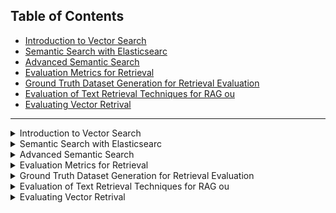 ## Table of Contents
- [Introduction to Vector Search](#lecture-1)
- [Semantic Search with Elasticsearc](#lecture-2)
- [Advanced Semantic Search](#lecture-3)
- [Evaluation Metrics for Retrieval](#lecture-4)
- [Ground Truth Dataset Generation for Retrieval Evaluation](#lecture-5)
- [Evaluation of Text Retrieval Techniques for RAG ou](#lecture-6)
- [Evaluating Vector Retrival](#lecture-7)
---

<details>
  
  <summary id="lecture-1"> Introduction to Vector Search</summary>
  # Basics of Vector Database
  
- **Intuition**: Understanding the basics and intuition behind vector databases.

## Popular Use Case
- **Semantic Search**:
  - **Example**: Google searches for "how many employees does Apple have" vs. "where can I pick apples near me".
  - **Understanding Context**: Google uses semantic search to understand context and provide relevant results.

## Why Vector Databases are Popular
- **Data Explosion**: Increase in diversified data formats (text, image, audio).
- **Limitations of Classical Databases**: Not suited for handling unstructured data.
- **Large Language Models**: Lack long-term memory; vector databases help store and retrieve relevant information for better results.

## Vector Embeddings
- **Definition**: Embeddings are a bunch of numbers capturing associations of text.
- **Closeness in Meaning**: Data points closer in meaning are placed near each other in vector space.
- **Types of Embeddings**: Words, sentences, and large documents (legal, marketing) can all be converted into embeddings.

## Creating Vector Embeddings
- **Process**:
  - Gather and preprocess data.
  - Train a machine learning model to generate embeddings.
  - Iterative process to refine model for better embeddings.
- **Pre-trained Models**: Can use models from sources like Hugging Face.

## Vector Database
- **Storage and Retrieval**: Efficiently store and retrieve vast amounts of vector data.
- **Indexing**: Key for efficient retrieval; various indexing methods available.
- **Workflow**:
  - Convert data (image, document, audio) into embeddings using a pre-trained model.
  - Index and store embeddings in a vector database.
  - Query converted to vector, searched in the database, and relevant results retrieved based on similarity scores.

## Applications of Vector Database
- **Use Cases**:
  - Remember past data for large language models.
  - Semantic search, personalized recommendations, and text generation.

## Next Session
- **Lab**: Setup a semantic search engine using Elasticsearch.
- **Practical Application**: Demonstration of the discussed concepts.

</details>
<details>
  
  <summary id="lecture-2"> Semantic Search with Elasticsearc</summary>

- In this section, we will build a semantic search engine using Elasticsearch.
- We will use the same Python environment and Docker container as Module 1.

### Docker Setup

- Ensure Docker is running. If not, start it using the command from Module 1.
- Once Docker is up, we'll connect to Elasticsearch locally.

### Environment Setup

- Use the Python environment from Module 1.
- Install necessary packages, including additional ones if required.

### Architecture Overview

- We'll use a documents.json file, creating 'documents' for Elasticsearch.
- Pre-trained models from Hugging Face will generate embeddings.
- Embeddings are indexed into Elasticsearch.
- Queries will retrieve semantic results.
  ![image](https://github.com/user-attachments/assets/8a448a25-373e-4b42-b668-58b634b0acde)


### Elastic Search Concepts

- Understand 'documents' and 'index' concepts.
  - Documents: Collections of fields with associated values.
  - Index: Optimized collection of documents for efficient search.

### Data Preparation

- Convert documents.json into Elasticsearch-friendly format.
- Flatten hierarchy to ensure all data is on the same level.
```python
import json

with open('documents.json', 'rt') as f_in:
    docs_raw = json.load(f_in)

documents = []

for course_dict in docs_raw:
    for doc in course_dict['documents']:
        doc['course'] = course_dict['course']
        documents.append(doc)
```

### Package Installation

- Install Sentence Transformers package for embedding generation.
```python
# This is a new library compared to the previous modules. 
# Please perform "pip install sentence_transformers==2.7.0"
from sentence_transformers import SentenceTransformer

# if you get an error do the following:
# 1. Uninstall numpy 
# 2. Uninstall torch
# 3. pip install numpy==1.26.4
# 4. pip install torch
# run the above cell, it should work
model = SentenceTransformer("all-mpnet-base-v2")
```
### Sentence Transformers Overview

- Utilize pre-trained models to generate embeddings efficiently.
- Example usage and inference with Sentence Transformers.
```python
model = SentenceTransformer("all-mpnet-base-v2")

# different models have different length
len(model.encode("This is a simple sentence"))
```
### Embedding Generation

- Create embeddings for documents using selected models.
- Store embeddings alongside original data for indexing.
```python
#created the dense vector using the pre-trained model
operations = []
for doc in documents:
    # Transforming the title into an embedding using the model
    doc["text_vector"] = model.encode(doc["text"]).tolist()
    operations.append(doc)
``` 

### Elasticsearch Setup

- Ensure Elasticsearch Docker container is running locally.
- Connect to Elasticsearch instance from Python environment.
```python
from elasticsearch import Elasticsearch
es_client = Elasticsearch('http://localhost:9200') 
```

### Indexing

- Define mappings to structure data in Elasticsearch.
- Map fields and data types for efficient storage and retrieval.

### Mapping Creation

- Define schema-like mapping for Elasticsearch indexing.
- Specify fields, data types, and embedding dimensions.
```python
index_settings = {
    "settings": {
        "number_of_shards": 1,
        "number_of_replicas": 0
    },
    "mappings": {
        "properties": {
            "text": {"type": "text"},
            "section": {"type": "text"},
            "question": {"type": "text"},
            "course": {"type": "keyword"} ,
            "text_vector": {"type": "dense_vector", "dims": 768, "index": True, "similarity": "cosine"},
        }
    }
}
index_name = "course-questions"

for doc in operations:
    try:
        es_client.index(index=index_name, document=doc)
    except Exception as e:
        print(e)
```
- Create end user query
```python
search_term = "windows or mac?"
vector_search_term = model.encode(search_term)

query = {
    "field": "text_vector",
    "query_vector": vector_search_term,
    "k": 5,
    "num_candidates": 10000, 
}
```
### Connection Verification

- Test Elasticsearch connection to ensure successful setup.
```python
res = es_client.search(index=index_name, knn=query, source=["text", "section", "question", "course"])
res["hits"]["hits"]
```
- Perform Keyword search with Semantic Search (Hybrid/Advanced Search)
```python
# Note: I made a minor modification to the query shown in the notebook here
# (compare to the one shown in the video)
# Included "knn" in the search query (to perform a semantic search) along with the filter  
response = es_client.search(
    index=index_name,
    query={
        "bool": {
          "multi_match": {"query" : "windows or python?,
                        "fields": ["text", "question", "course", "title"],
                        "type": "best_fields"
                          },
                },
          "filter" : {
              "term" : {
                        "course": "data-engineering-zoomcamp"
          }
        }
        }
    }
}

response["hits"]["hits"]
```
### Conclusion

- Architecture setup and initial data preparation complete.
- Ready to proceed with indexing and semantic search implementation.
</details>


<details>
  
  <summary id="lecture-3"> Advanced Semantic Search</summary>

### Understanding Semantic vs. Keyword Search
- The advanced semantic search is not truly semantic; it's more like a keyword search.
- Semantic search requires converting user input into vector embedding.

### Correct Implementation
- In this session, we correct the implementation for advanced semantic search.

### Code Example
- Here is the corrected code for advanced semantic search.
- Main difference: passing vector embedding from user input.
```python
knn_query = {
    "field": "text_vector",
    "query_vector": vector_search_term,
    "k": 5,
    "num_candidates": 10000
}

response = es_client.search(
    index=index_name,
    query={
        "match": {"section": "General course-related questions"},
    },
    knn=knn_query,
    size=5
)

response["hits"]["hits"]
```
### Results Analysis
- Scores in advanced search may exceed 1, indicating different scoring scales.
- Elastic search handles core functionality; scores can vary based on search complexity.

### Custom Scoring
- Use `explain=true` to understand score calculation.
- Custom scoring can align with business or user needs.


</details>
<details>
  
  <summary id="lecture-4"> Evaluation Metrics for Retrieval</summary>

- Let's discuss evaluation (Evola) in our search results.
- This is crucial in the retrieval (R) part where we retrieve data from our knowledge base.
- There are various methods of storing and retrieving data.
- We've seen Min search, Elasticsearch for text retrieval, and Vector search using Elasticsearch.
- What's the best method? It depends on your data and requirements.
- Evaluation techniques help determine the best approach.

### Understanding Evaluation Metrics

- Different evaluation metrics measure search effectiveness.
- Ground truth or gold standard data sets are essential for evaluation.
- Each query should have known relevant documents for evaluation.
- Evaluating system performance involves comparing retrieved documents to expected results.

### Practical Applications

- Use evaluation metrics to assess system performance objectively.
- Different metrics like precision, recall, and F1-score provide insights into retrieval quality.
- Experiment with various retrieval methods and parameters to optimize search results.
- Evaluate which method retrieves relevant documents most effectively.
- Understand the uniqueness of each data set and tailor your evaluation metrics accordingly.

### Generating Gold Standard Data

- Use human-labeled data or automated methods to create gold standard data sets.
- Assess and rank retrieval methods based on their ability to retrieve relevant documents.
- Discuss different evaluation metrics and their relevance in ranking systems.
- Explore techniques for generating and using gold standard data effectively.

### Conclusion and Next Steps

- Next, we'll delve into generating gold standard data sets using machine learning.
- In production, user feedback and annotators help refine evaluation metrics.
- Stay tuned for practical examples and applications in upcoming videos.

### Additional Resources

- Explore various evaluation metrics and their roles in assessing retrieval systems.
- Learn more about ranking metrics and their practical applications in search systems.

### Next Video Preview

- In the next video, we'll explore how to create a gold standard data set using NLP techniques.

</details>
<details>
  
  <summary id="lecture-5"> Ground Truth Dataset Generation for Retrieval Evaluation</summary>

### Ground Truth Dataset
- A ground truth dataset is crucial for evaluating the performance of retrieval systems.
- This dataset typically includes thousands of queries (1,000, 2,000, 10,000, or more) with known relevant documents.

### Creating Query-Document Pairs
- For each query in the dataset, the relevant documents from our knowledge base are identified.
- Often, multiple relevant documents exist for a single query.
- Simplification for this exercise: each query will have one known relevant document.

### Generating the Dataset
- Plan to generate a dataset with:
  - A large number of queries (e.g., 5,000 queries for 1,000 FAQ records).
  - For each query, identifying the relevant document.

### Using Human Annotators and Domain Experts
- Human annotators and domain experts can manually evaluate the relevance of documents to queries.
- This method, though time-consuming, produces high-quality, gold-standard datasets.

### Observing User Queries and System Responses
- Another method involves observing real user queries and system responses, and then having humans evaluate the results.

### Simplification for Experimental Purposes
- For our experiments, we will simplify the process:
  - Use an existing dataset.
  - Assign unique IDs to documents.
  - Use a hashing method to ensure document IDs remain consistent.

### Generating Unique Document IDs
- Importance of having unique IDs for each document to maintain integrity in the dataset.
- Challenges with assigning IDs and ensuring they remain consistent despite updates.
- Using a combination of document content and MD5 hashing to generate stable IDs.
```phyton
n = len(documents)
for i in range(n):
    documents[i] = i
```
- Generate id based on content
```phyton
import hashlib

def generate_document_id(doc):
    # combined = f"{doc['course']}-{doc['question']}"
    combined = f"{doc['course']}-{doc['question']}-{doc['text'][:10]}"
    hash_object = hashlib.md5(combined.encode())
    hash_hex = hash_object.hexdigest()
    document_id = hash_hex[:8]
    return document_id
```
```python
for doc in documents:
    doc['id'] = generate_document_id(doc)
```

### Saving the Dataset
- Exporting the dataset to JSON format for further use.
- Ensuring readability by adding indentation to the JSON file.

### Generating User Queries with LLMs
- Using a language model to generate user queries based on FAQ records.
- Crafting a prompt to simulate a student asking questions based on the provided FAQ record.
```python
prompt_template = """
You emulate a student who's taking our course.
Formulate 5 questions this student might ask based on a FAQ record. The record
should contain the answer to the questions, and the questions should be complete and not too short.
If possible, use as fewer words as possible from the record. 

The record:

section: {section}
question: {question}
answer: {text}

Provide the output in parsable JSON without using code blocks:

["question1", "question2", ..., "question5"]
""".strip()
```
- Ensuring the generated questions are complete, relevant, and do not use too many exact words from the record.

### Implementing the LLM for Query Generation
- Using the prompt to generate five user questions for each FAQ record.
- Configuring the language model client and executing the query generation process.
```python
from openai import OpenAI
client = OpenAI()
```
```python
prompt = prompt_template.format(**doc)

response = client.chat.completions.create(
        model='gpt-4o',
        messages=[{"role": "user", "content": prompt}]
    )

json_response = response.choices[0].message.content
json.loads(json_response)
```
Do for all:
```python
def generate_questions(doc):
    prompt = prompt_template.format(**doc)

    response = client.chat.completions.create(
        model='gpt-4o',
        messages=[{"role": "user", "content": prompt}]
    )

    json_response = response.choices[0].message.content
    return json_response
```
```python
from tqdm.auto import tqdm
```
```python
results = {}
```
### Handling Duplicate Questions
- Addressing the issue of duplicate questions in the dataset.
```python
for doc in tqdm(documents): 
    doc_id = doc['id']
    if doc_id in results: # acts like a hash
        continue

    questions = generate_questions(doc)
    results[doc_id] = questions
```
- Merging duplicates or differentiating them by including parts of the answer in the hash.

### Finalizing the Dataset
- Final steps in processing the dataset.
- Ensuring all document IDs are unique and correctly assigned.
- Saving the processed dataset to JSON format for use in retrieval experiments.
```python
parsed_resulst = {}

for doc_id, json_questions in results.items():
    parsed_resulst[doc_id] = json.loads(json_questions)
```
```python
doc_index = {d['id']: d for d in documents}
```
```python
final_results = []

for doc_id, questions in parsed_resulst.items():
    course = doc_index[doc_id]['course']
    for q in questions:
        final_results.append((q, course, doc_id))
```
- Save to csv
```python
import pandas as pd
```
```python
df = pd.DataFrame(final_results, columns=['question', 'course', 'document'])
```
```python
df.to_csv('ground-truth-data.csv', index=False)
```
### Conclusion
- The importance of a well-constructed ground truth dataset for evaluating retrieval systems.
- Simplifications made for the experiment and the methods used to ensure data integrity and relevance.
</details>
<details>
  
  <summary id="lecture-6"> Evaluation of Text Retrieval Techniques for RAG ou</summary>
We are going to use the data we created in the previous lecture to evaluate text search results. In particular, we will take the document, the ground truth dataset, and use it to evaluate our search queries.

## Ground Truth Dataset
We generated this ground truth dataset by taking each record in our FAQ and asking OpenAI's GPT-4o to generate five questions based on this record. This dataset contains:
- A question
- The course for which the question is relevant
- The relevant document

## Evaluation Process
For each query in our ground truth dataset, we will:
1. Execute the query.
2. Check if the relevant document is returned.
3. Based on this, compute different metrics.

## Metrics
Today, we will focus on two key metrics:
1. **Hit Rate**
2. **Mean Reciprocal Rank (MRR)**

### Hit Rate
Hit rate tells us if we are able to retrieve the relevant document among the top five results. Specifically, if the relevant document is in the top five results, the hit rate is considered a success for that query.

### Mean Reciprocal Rank (MRR)
MRR not only tells us if we retrieved the relevant document but also how good the ranking is. The higher the ranking of the relevant document, the better. MRR is calculated as follows:
- For each query, if the relevant document is found at position \( k \), the reciprocal rank is \( \frac{1}{k} \).
- If the document is not found, the reciprocal rank is 0.
- The MRR is the average of these reciprocal ranks across all queries.

## Implementation

### Loading Data
We load the ground truth dataset and convert it into a dictionary for easy manipulation.

```python
# Reading the dataset
df_ground_truth = pd.read_csv('ground-truth-data.csv')  # Load your ground truth dataset here
ground_truth = df_ground_truth.to_dict('records')
```
## Iterating Over Queries
We iterate over each query in the ground truth data and execute it using our search function. We then check if the relevant document is among the results.
```python
# Iterate over each query
for query in ground_truth:
    results = search_function(query['question'], query['course'])
    is_relevant = query['document_id'] in [doc['id'] for doc in results]
    # Store the relevance and rank
```
## Calculating Metrics
We calculate the hit-rate and Mean Reciprocal Rank (MRR) based on the results from our search function.
```python
# Calculate Hit Rate
def hit_rate(relevance_total):
    cnt = 0

    for line in relevance_total:
        if True in line:
            cnt = cnt + 1

    return cnt / len(relevance_total)

# Calculate MRR
def mrr(relevance_total):
    total_score = 0.0

    for line in relevance_total:
        for rank in range(len(line)):
            if line[rank] == True:
                total_score = total_score + 1 / (rank + 1)

    return total_score / len(relevance_total)
```
## Results
Finally, we evaluate the performance of our search system based on these metrics and discuss the results.
```python
def evaluate(ground_truth, search_function):
    relevance_total = []

    for q in tqdm(ground_truth):
        doc_id = q['document']
        results = search_function(q)
        relevance = [d['id'] == doc_id for d in results]
        relevance_total.append(relevance)

    return {
        'hit_rate': hit_rate(relevance_total),
        'mrr': mrr(relevance_total),
    }
```
```python
evaluate(ground_truth, question_vector_knn)
```
## Conclusion
In this session, we successfully evaluated our text search system using the ground truth dataset. We used two metrics, Hit Rate and MRR, to measure the effectiveness and ranking quality of our search results. This process helps us understand how well our system retrieves relevant documents and ensures that the most pertinent information is presented to the user.
</details>
<details>
  
  <summary id="lecture-7"> Evaluating Vector Retrival</summary>

</details>
